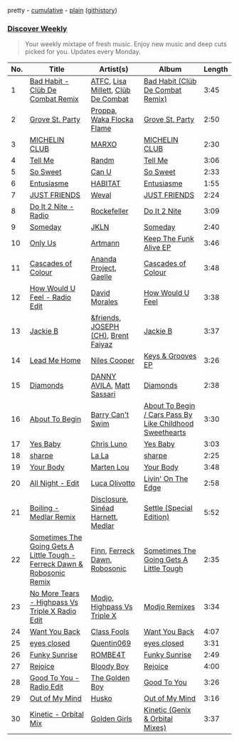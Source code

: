pretty - [cumulative](/playlists/cumulative/Discover%20Weekly.md) - [plain](/playlists/plain/37i9dQZEVXcERLiUqU2pJX) ([githistory](https://github.githistory.xyz/vitokorn/spotify-playlist-archive/blob/master/playlists/plain/37i9dQZEVXcERLiUqU2pJX))
### [Discover Weekly](https://open.spotify.com/playlist/37i9dQZEVXcERLiUqU2pJX)

> Your weekly mixtape of fresh music. Enjoy new music and deep cuts picked for you. Updates every Monday.

| No. | Title | Artist(s) | Album | Length |
|---|---|---|---|---|
| 1 | [Bad Habit - Clüb De Combat Remix](https://open.spotify.com/track/1PNaFj8n0qWDGb1VyIVC6D) | [ATFC](https://open.spotify.com/artist/04L4Y7Hkc1fULKhFbTnSSs), [Lisa Millett](https://open.spotify.com/artist/5zrJTNerdQM2zcG6G2mCo5), [Clüb De Combat](https://open.spotify.com/artist/0mY4R6feaMEIn9AEO2lMZw) | [Bad Habit (Clüb De Combat Remix)](https://open.spotify.com/album/4qUmkVbtxvTPeT7mXp29cC) | 3:45 |
| 2 | [Grove St. Party](https://open.spotify.com/track/6w8CTLwDoG60RZwUs1oDXd) | [Proppa](https://open.spotify.com/artist/6h9guyYUhKLeDhyUVoOE68), [Waka Flocka Flame](https://open.spotify.com/artist/6f4XkbvYlXMH0QgVRzW0sM) | [Grove St. Party](https://open.spotify.com/album/37qXMuCvfDm1ZwFMV9dMIg) | 2:50 |
| 3 | [MICHELIN CLUB](https://open.spotify.com/track/2ZYaDVnLmYMJTIOWUGpnsJ) | [MARXO](https://open.spotify.com/artist/5AvW4S6Ml81QJQj7IA1EF6) | [MICHELIN CLUB](https://open.spotify.com/album/3FGgUyRAN78rKq211ozvLa) | 2:30 |
| 4 | [Tell Me](https://open.spotify.com/track/7efoPulK0YIUNVPlHtp9rx) | [Randm](https://open.spotify.com/artist/2zpgFk6YybybyMAcaIaUtY) | [Tell Me](https://open.spotify.com/album/6OfHooAzbVhLunKL9cxTiP) | 3:06 |
| 5 | [So Sweet](https://open.spotify.com/track/1pUlkZhJoJiPIGP91w7rSe) | [Can U](https://open.spotify.com/artist/4aRHCFZI60wGDpaUqb468d) | [So Sweet](https://open.spotify.com/album/6bSuRKbxsAD6SqxKKuoiiX) | 2:33 |
| 6 | [Entusiasme](https://open.spotify.com/track/6DDoNSxQhWhyGtvGbLBy9o) | [HABITAT](https://open.spotify.com/artist/7r25k57LP5UsSNSzVems6d) | [Entusiasme](https://open.spotify.com/album/5MA8FxQbHFMsvODzG5Nkt1) | 1:55 |
| 7 | [JUST FRIENDS](https://open.spotify.com/track/37QEOk1qyAZFVLL5YApiht) | [Weval](https://open.spotify.com/artist/12tZvy2xFpWSkuJ3FsfisZ) | [JUST FRIENDS](https://open.spotify.com/album/2KNsDuRNuH5DxQui3aqEyV) | 2:24 |
| 8 | [Do It 2 Nite - Radio](https://open.spotify.com/track/7fQSSZ0jeEaQwaV7KsJev1) | [Rockefeller](https://open.spotify.com/artist/4QgLZ8nDYxhOWOAYYypKd9) | [Do It 2 Nite](https://open.spotify.com/album/4qjkFCmpgu0OnuBrZh279N) | 3:09 |
| 9 | [Someday](https://open.spotify.com/track/5dqpmGV47qUPHZuxkqt4iu) | [JKLN](https://open.spotify.com/artist/78OSlmY7jGez7noNJe0VPD) | [Someday](https://open.spotify.com/album/1I6jWcAHukrCuuVyfA731T) | 2:40 |
| 10 | [Only Us](https://open.spotify.com/track/0WSZeCxjrfsDsKgdlGQMTr) | [Artmann](https://open.spotify.com/artist/2p0rSIjHFpx3IYYenqB14y) | [Keep The Funk Alive EP](https://open.spotify.com/album/7IZRdkwBjaQflQSRqwCopL) | 3:46 |
| 11 | [Cascades of Colour](https://open.spotify.com/track/2mEvLNyDWHvHxdxHSqbb7D) | [Ananda Project](https://open.spotify.com/artist/5SMPsvWbnxL1B6SRIAn37c), [Gaelle](https://open.spotify.com/artist/5Y05sxUHmmYpTRHNA5u6Jy) | [Cascades of Colour](https://open.spotify.com/album/6fOgMuupMPVUrxN81L992Q) | 3:48 |
| 12 | [How Would U Feel - Radio Edit](https://open.spotify.com/track/2p5Opdrnj1es85JhlaAkWs) | [David Morales](https://open.spotify.com/artist/6CwQfN34JdGHfo0A752Lts) | [How Would U Feel](https://open.spotify.com/album/1Hzf90uhHrVrNHmIARsA6L) | 3:38 |
| 13 | [Jackie B](https://open.spotify.com/track/6AriBfTagIjKVUov3WEwOa) | [&friends](https://open.spotify.com/artist/0Z7zcsIphrPDnfZj9Ppqw0), [JOSEPH (CH)](https://open.spotify.com/artist/2ulSvfleM8jFR2YwauHjN0), [Brent Faiyaz](https://open.spotify.com/artist/3tlXnStJ1fFhdScmQeLpuG) | [Jackie B](https://open.spotify.com/album/6bl2DvR8JpxauHqG7PjOmg) | 3:37 |
| 14 | [Lead Me Home](https://open.spotify.com/track/1Vz33NtO2gJexShVfKeyqx) | [Niles Cooper](https://open.spotify.com/artist/570UoeebjzFe5BF9DoiSur) | [Keys & Grooves EP](https://open.spotify.com/album/1HTACC3SK6liHFABtj3x99) | 3:26 |
| 15 | [Diamonds](https://open.spotify.com/track/6GNuSKmHQEDdIgQYLyLJWZ) | [DANNY AVILA](https://open.spotify.com/artist/1Xv1qZHJ1hnRlWHRTZ3uci), [Matt Sassari](https://open.spotify.com/artist/21dVknSLCsK37cWozWDZZS) | [Diamonds](https://open.spotify.com/album/1qYVyMhvMYcMnR1KfM2AYi) | 2:38 |
| 16 | [About To Begin](https://open.spotify.com/track/5bF7tpXlhyfA7EwQ5sdOZh) | [Barry Can't Swim](https://open.spotify.com/artist/0vTVU0KH0CVzijsoKGsTPl) | [About To Begin / Cars Pass By Like Childhood Sweethearts](https://open.spotify.com/album/0SQV9DefT0wIBz9aCYehmu) | 3:30 |
| 17 | [Yes Baby](https://open.spotify.com/track/5VPo4yWk05Fb0AVhwTjniq) | [Chris Luno](https://open.spotify.com/artist/2fttFhhXMsCbJgf9KqSGcq) | [Yes Baby](https://open.spotify.com/album/4F3MFTq2TiWlHQN7XXGag5) | 3:03 |
| 18 | [sharpe](https://open.spotify.com/track/2JXSTrKMnc0Hxn8wc5lgmw) | [La La](https://open.spotify.com/artist/2k4MX5x2LmAOKmYl3BtuW5) | [sharpe](https://open.spotify.com/album/0WsWHiJ4z0tYpoKeQQq89w) | 2:25 |
| 19 | [Your Body](https://open.spotify.com/track/1NKjc6bRHutPoaVtYclFC3) | [Marten Lou](https://open.spotify.com/artist/7MmHXD2ESooP0XdgrVuKTK) | [Your Body](https://open.spotify.com/album/7BILrDqY2kO1SOhX2MUJVN) | 3:48 |
| 20 | [All Night - Edit](https://open.spotify.com/track/57gzX1KLvQf203pj20f76v) | [Luca Olivotto](https://open.spotify.com/artist/6TKBUwZ48ncE6FbhT5ACzj) | [Livin' On The Edge](https://open.spotify.com/album/6bGjb1QDS5xH21qJah6nGb) | 2:58 |
| 21 | [Boiling - Medlar Remix](https://open.spotify.com/track/5zMwSNTKnEl3PVP7GVYQvz) | [Disclosure](https://open.spotify.com/artist/6nS5roXSAGhTGr34W6n7Et), [Sinéad Harnett](https://open.spotify.com/artist/6tUJpYN2aYiXbzAcg0pIOo), [Medlar](https://open.spotify.com/artist/35844Qnlihy0XsZ2zzVljT) | [Settle (Special Edition)](https://open.spotify.com/album/7bdjtx1RTkWoSoOaIl7a8E) | 5:52 |
| 22 | [Sometimes The Going Gets A Little Tough - Ferreck Dawn & Robosonic Remix](https://open.spotify.com/track/0QlohnG9uJhMydwzwh2pmD) | [Finn](https://open.spotify.com/artist/4p8fvQcLMWToTpmezUb8T5), [Ferreck Dawn](https://open.spotify.com/artist/3cnAJv9gydgm52KFIsdvO8), [Robosonic](https://open.spotify.com/artist/2XBuvmyzhH85j6sqv1fV3l) | [Sometimes The Going Gets A Little Tough](https://open.spotify.com/album/6Yda3SMuhjRrnx1azmRDRp) | 2:35 |
| 23 | [No More Tears - Highpass Vs Triple X Radio Edit](https://open.spotify.com/track/4b79ACHO670lRQSAYFBaLv) | [Modjo](https://open.spotify.com/artist/0AkpPlFLnr0VQwZQeMGht0), [Highpass Vs Triple X](https://open.spotify.com/artist/6nhhcTT89cqiWi0jm5UBRV) | [Modjo Remixes](https://open.spotify.com/album/7JbeKG62KENbqmaCQcP5cG) | 3:34 |
| 24 | [Want You Back](https://open.spotify.com/track/3X2n5BUzkq7lrJKCyxJccd) | [Class Fools](https://open.spotify.com/artist/6SNEXjd9Jo5XonaIfYoZrt) | [Want You Back](https://open.spotify.com/album/6qq9iZybBXThBKKmpXzlS5) | 4:07 |
| 25 | [eyes closed](https://open.spotify.com/track/6apATeQl5mVf4kahLeeuGW) | [Quentin069](https://open.spotify.com/artist/0CitPmOdYRmUr0tZl7fihc) | [eyes closed](https://open.spotify.com/album/5xAhtHTOrZFNot5RLulFKz) | 3:31 |
| 26 | [Funky Sunrise](https://open.spotify.com/track/2yFJm4ek6v6A8vuCNpk9nH) | [ROMBE4T](https://open.spotify.com/artist/5r89seDhq5dnVWpQ7y0wHQ) | [Funky Sunrise](https://open.spotify.com/album/6PTsb1us1OHldJwXkyLvBa) | 2:49 |
| 27 | [Rejoice](https://open.spotify.com/track/5ejWgSvHbQEpiFATwO4PH7) | [Bloody Boy](https://open.spotify.com/artist/17AgH2JbMnqCPmyTfRm5Ba) | [Rejoice](https://open.spotify.com/album/4TZ4jjJky2o6So3JqueQjC) | 4:00 |
| 28 | [Good To You - Radio Edit](https://open.spotify.com/track/3m52vfVY6m6oqaTAHuA6ED) | [The Golden Boy](https://open.spotify.com/artist/4sbnZxKTcrri3W099W0wuq) | [Good To You](https://open.spotify.com/album/1zLXJtZg7WC6ORlQTugNzs) | 3:26 |
| 29 | [Out of My Mind](https://open.spotify.com/track/2VyZRqvBLP8H56mahQsAUE) | [Husko](https://open.spotify.com/artist/5n0AvUDa25XR3AYRvocSaT) | [Out of My Mind](https://open.spotify.com/album/0shbm0mmU8Ouk5KLgJjH7K) | 3:16 |
| 30 | [Kinetic - Orbital Mix](https://open.spotify.com/track/3Ath5d8neyrC2R1lPGLOIM) | [Golden Girls](https://open.spotify.com/artist/03H68X0SYi03kXB8Lj0OR2) | [Kinetic (Genix & Orbital Mixes)](https://open.spotify.com/album/21EJ6Qyv5RaJSi4qY6VIav) | 3:37 |